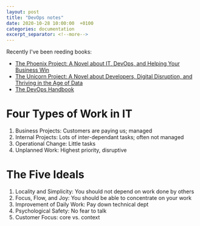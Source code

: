 ```yaml
---
layout: post
title: "DevOps notes"
date: 2020-10-28 10:00:00  +0100
categories: documentation
excerpt_separator: <!--more-->
---
```


Recently I've been reeding books:
* [The Phoenix Project: A Novel about IT, DevOps, and Helping Your Business Win](https://itrevolution.com/the-phoenix-project/)
* [The Unicorn Project: A Novel about Developers, Digital Disruption, and Thriving in the Age of Data](https://itrevolution.com/the-unicorn-project/)
* [The DevOps Handbook](https://itrevolution.com/book/the-devops-handbook/)

<!--more-->

# Four Types of Work in IT

1. Business Projects: Customers are paying us; managed
2. Internal Projects: Lots of inter-dependant tasks; often not managed
3. Operational Change: Little tasks
4. Unplanned Work: Highest priority, disruptive

# The Five Ideals

1. Locality and Simplicity: You should not depend on work done by others
2. Focus, Flow, and Joy: You should be able to concentrate on your work
3. Improvement of Daily Work: Pay down technical dept
4. Psychological Safety: No fear to talk
5. Customer Focus: core vs. context
